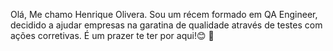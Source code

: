 Olá, Me chamo Henrique Olivera.
Sou um récem formado em QA Engineer, decidido a ajudar empresas na garatina de qualidade através de testes com ações corretivas.
É um prazer te ter por aqui!😊 👋

<!--
**henrickoliveira/henrickoliveira** is a ✨ _special_ ✨ repository because its `README.md` (this file) appears on your GitHub profile.

Here are some ideas to get you started:

- 🔭 I’m currently working on ...
- 🌱 I’m currently learning ...
- 👯 I’m looking to collaborate on ...
- 🤔 I’m looking for help with ...
- 💬 Ask me about ...
- 📫 How to reach me: ...
- 😄 Pronouns: ...
- ⚡ Fun fact: ...

